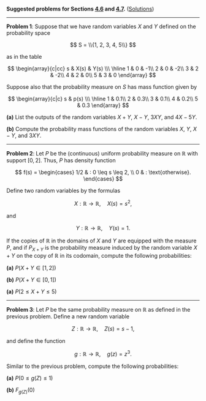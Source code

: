 **Suggested problems for Sections [4.6](https://mml.johnmyersmath.com/stats-book/chapters/random-variables.html#the-algebra-of-random-variables) and [4.7](https://mml.johnmyersmath.com/stats-book/chapters/random-variables.html#functions-of-random-variables).** ([Solutions](./13-suggested-problems-sol.md))

---

**Problem 1**: Suppose that we have random variables $X$ and $Y$ defined on the probability space

$$
S = \\{1, 2, 3, 4, 5\\}
$$

as in the table

$$
\begin{array}{c|cc}
s & X(s) & Y(s) \\\ \hline
1 & 0 & -1\\
2 & 0 & -2\\
3 & 2 & -2\\
4 & 2 & 0\\
5 & 3 & 0
\end{array}	
$$

Suppose also that the probability measure on $S$ has mass function given by

$$
\begin{array}{c|c}
s & p(s) \\\ \hline
1 & 0.1\\
2 & 0.3\\
3 & 0.1\\
4 & 0.2\\
5 & 0.3
\end{array}
$$

**(a)** List the outputs of the random variables $X+Y$, $X-Y$, $3XY$, and $4X-5Y$.

**(b)** Compute the probability mass functions of the random variables $X$, $Y$, $X-Y$, and $3XY$.

---

**Problem 2**: Let $P$ be the (continuous) uniform probability measure on $\mathbb{R}$ with support $[0,2]$. Thus, $P$ has density function

$$
f(s) = \begin{cases}
1/2 & : 0 \leq s \leq 2, \\
0 & : \text{otherwise}.
\end{cases}
$$

Define two random variables by the formulas

$$
X: \mathbb{R} \to \mathbb{R}, \quad X(s) = s^2,
$$

and

$$
Y: \mathbb{R} \to \mathbb{R}, \quad Y(s) = 1.
$$

If the copies of $\mathbb{R}$ in the domains of $X$ and $Y$ are equipped with the measure $P$, and if $P_{X+Y}$ is the probability measure induced by the random variable $X+Y$ on the copy of $\mathbb{R}$ in its codomain, compute the following probabilities:

**(a)** $P\big(X+Y\in [1,2] \big)$

**(b)** $P\big( X+Y \in [0,1] \big)$

**(a)** $P\big( 2\leq X+Y \leq 5 \big)$

---

**Problem 3**: Let $P$ be the same probability measure on $\mathbb{R}$ as defined in the previous problem. Define a new random variable

$$
Z: \mathbb{R}\to \mathbb{R}, \quad Z(s) = s-1,
$$

and define the function

$$
g: \mathbb{R} \to \mathbb{R}, \quad g(z) = z^3.
$$

Similar to the previous problem, compute the following probabilities:

**(a)** $P\big(0\leq g(Z) \leq 1 \big)$

**(b)** $F_{g(Z)}(0)$
